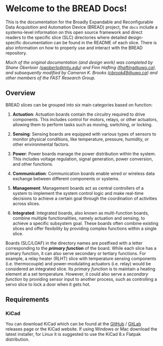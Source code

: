 # Welcome to the BREAD Docs!

This is the documentation for the Broadly Expandable and Reconfigurable Data Acquisition and Automation Device (BREAD) project, the `docs` include a systems-level information on this open source framework and direct readers to the specific slice (SLC) directories where detailed design-specific documentation can be found in the README of each slice. There is also information on how to properly use and interact with the BREAD repository.

*Much of the original documentation (and design work) was completed by Shane Oberloier (swoberlo@mtu.edu) and Finn Hafting (fhafting@uwo.ca), and subsequently modified by Cameron K. Brooks (cbrook49@uwo.ca) and other members of the FAST Research Group.*

## Overview



BREAD slices can be grouped into six main categories based on function:

1. **Actuation**: Actuation boards contain the circuitry required to drive components. This includes control for motors, relays, or other actuators, allowing them to perform tasks such as moving, switching, or locking.

2. **Sensing**: Sensing boards are equipped with various types of sensors to monitor physical conditions, like temperature, pressure, humidity, or other environmental factors. 

3. **Power**: Power boards manage the power distribution within the system. This includes voltage regulation, signal generation, power conversion, and other functions.

4. **Communication**: Communication boards enable wired or wireless data exchange between different components or systems.

5. **Management**: Management boards act as central controllers of a system to implement the system control logic and make real-time decisions to achieve a certain goal through the coordination of activities across slices.

6. **Integrated**: Integrated boards, also known as multi-function boards, combine multiple functionalities, namely actuation and sensing, to achieve a specific subsystem goal. These boards often combine existing slices and offer flexibility by providing complex functions within a single slice.

Boards (SLC/LOAF) in the directory names are postfixed with a letter corresponding to the ***primary function*** of the board. While each slice has a primary function, it can also serve secondary or tertiary functions. For example, a relay heater (RLHT) slice with temperature sensing components (i.e. thermocouple) and power-modulating actuators (i.e. relay) would be considered an integrated slice. Its *primary function* is to maintain a heating element at a set temperature. However, it could also serve a *secondary function* by providing sensor input to another process, such as controlling a servo slice to lock a door when it gets hot.

## Requirements

### KiCad
You can download KiCad which can be found at the [GitHub](https://github.com/KiCad) / [GitLab](https://gitlab.com/kicad/code/kicad) releases page or the KiCad website. If using Windows or Mac download the latest installer, for Linux it is suggested to use the KiCad 8.x Flatpak distribution.
